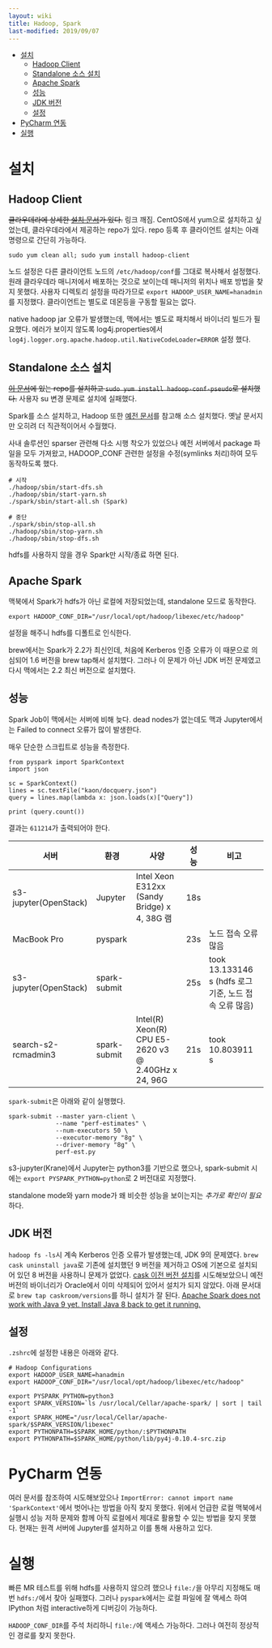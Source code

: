 ```yaml
---
layout: wiki 
title: Hadoop, Spark
last-modified: 2019/09/07
---
```


<!-- TOC -->

- [설치](#설치)
    - [Hadoop Client](#hadoop-client)
    - [Standalone 소스 설치](#standalone-소스-설치)
    - [Apache Spark](#apache-spark)
    - [성능](#성능)
    - [JDK 버전](#jdk-버전)
    - [설정](#설정)
- [PyCharm 연동](#pycharm-연동)
- [실행](#실행)

<!-- /TOC -->

# 설치
## Hadoop Client
~~클라우데라에 상세한 [설치 문서](https://www.cloudera.com/documentation/enterprise/latest/topics/cdh_ig_cdh5_install.html)가 있다.~~ 링크 깨짐. CentOS에서 yum으로 설치하고 싶었는데, 클라우데라에서 제공하는 repo가 있다. repo 등록 후 클라이언트 설치는 아래 명령으로 간단히 가능하다.

```	
sudo yum clean all; sudo yum install hadoop-client
```

노드 설정은 다른 클라이언트 노드의 `/etc/hadoop/conf`를 그대로 복사해서 설정했다. 원래 클라우데라 매니저에서 배포하는 것으로 보이는데 매니저의 위치나 배포 방법을 찾지 못했다. 사용자 디렉토리 설정을 따라가므로 `export HADOOP_USER_NAME=hanadmin`를 지정했다. 클라이언트는 별도로 데몬등을 구동할 필요는 없다.

native hadoop jar 오류가 발생했는데, 맥에서는 별도로 패치해서 바이너리 빌드가 필요했다. 에러가 보이지 않도록 log4j.properties에서 `log4j.logger.org.apache.hadoop.util.NativeCodeLoader=ERROR` 설정 했다.

## Standalone 소스 설치
~~[이 문서](https://www.cloudera.com/documentation/enterprise/5-5-x/topics/cdh_ig_yumrepo_local_create.html)에 있는 repo를 설치하고 `sudo yum install hadoop-conf-pseudo`로 설치했다.~~ 사용자 su 변경 문제로 설치에 실패했다.

Spark를 소스 설치하고, Hadoop 또한 [예전 문서](https://archive.cloudera.com/cdh5/cdh/5/hadoop/hadoop-project-dist/hadoop-common/SingleCluster.html#Standalone_Operation)를 참고해 소스 설치했다. 옛날 문서지만 오히려 더 직관적이어서 수월했다.

사내 솔루션인 sparser 관련해 다소 시행 착오가 있었으나 예전 서버에서 package 파일을 모두 가져왔고, HADOOP_CONF 관련한 설정을 수정(symlinks 처리)하여 모두 동작하도록 했다.

```
# 시작
./hadoop/sbin/start-dfs.sh
./hadoop/sbin/start-yarn.sh
./spark/sbin/start-all.sh (Spark)

# 중단
./spark/sbin/stop-all.sh
./hadoop/sbin/stop-yarn.sh
./hadoop/sbin/stop-dfs.sh
```
hdfs를 사용하지 않을 경우 Spark만 시작/종료 하면 된다.

## Apache Spark
맥북에서 Spark가 hdfs가 아닌 로컬에 저장되었는데, standalone 모드로 동작한다. 
```
export HADOOP_CONF_DIR="/usr/local/opt/hadoop/libexec/etc/hadoop"
``` 
설정을 해주니 hdfs를 디폴트로 인식한다.

brew에서는 Spark가 2.2가 최신인데, 처음에 Kerberos 인증 오류가 이 때문으로 의심되어 1.6 버전을 brew tap해서 설치했다. 그러나 이 문제가 아닌 JDK 버전 문제였고 다시 맥에서는 2.2 최신 버전으로 설치했다. 

## 성능
Spark Job이 맥에서는 서버에 비해 늦다. dead nodes가 없는데도 맥과 Jupyter에서는 Failed to connect 오류가 많이 발생한다.

매우 단순한 스크립트로 성능을 측정한다.
```
from pyspark import SparkContext
import json

sc = SparkContext()
lines = sc.textFile("kaon/docquery.json")
query = lines.map(lambda x: json.loads(x)["Query"])

print (query.count())
```
결과는 `611214`가 출력되어야 한다.

| 서버 | 환경 | 사양 | 성능 | 비고 |
| --- | --- | --- | --- | --- |
| s3-jupyter(OpenStack) | Jupyter | Intel Xeon E312xx (Sandy Bridge) x 4, 38G 램 | 18s | |
| MacBook Pro | pyspark | |  23s | 노드 접속 오류 많음 |
| s3-jupyter(OpenStack) | spark-submit | | 25s | took 13.133146 s (hdfs 로그 기준, 노드 접속 오류 많음) |
| search-s2-rcmadmin3 | spark-submit | Intel(R) Xeon(R) CPU E5-2620 v3 @ 2.40GHz x 24, 96G | 21s | took 10.803911 s |

`spark-submit`은 아래와 같이 실행했다.
```
spark-submit --master yarn-client \
             --name "perf-estimates" \
             --num-executors 50 \
             --executor-memory "8g" \
             --driver-memory "8g" \
             perf-est.py
```

s3-jupyter(Krane)에서 Jupyter는 python3를 기반으로 했으나, spark-submit 시에는 `export PYSPARK_PYTHON=python`로 2 버전대로 지정했다.

standalone mode와 yarn mode가 왜 비슷한 성능을 보이는지는 *추가로 확인이 필요*하다.
 
## JDK 버전
`hadoop fs -ls`시 계속 Kerberos 인증 오류가 발생했는데, JDK 9의 문제였다. `brew cask uninstall java`로 기존에 설치했던 9 버전을 제거하고 OS에 기본으로 설치되어 있던 8 버전을 사용하니 문제가 없었다. [cask 이전 버전 설치](https://www.jverdeyen.be/mac/downgrade-brew-cask-application/)를 시도해보았으니 예전 버전의 바이너리가 Oracle에서 이미 삭제되어 있어서 설치가 되지 않았다. 아래 문서대로 `brew tap caskroom/versions`를 하니 설치가 잘 된다. [Apache Spark does not work with Java 9 yet. Install Java 8 back to get it running.](https://gist.github.com/lukewang1024/659ec27847169086dde8677e25156573
)

## 설정
`.zshrc`에 설정한 내용은 아래와 같다.
```
# Hadoop Configurations
export HADOOP_USER_NAME=hanadmin
export HADOOP_CONF_DIR="/usr/local/opt/hadoop/libexec/etc/hadoop"

export PYSPARK_PYTHON=python3
export SPARK_VERSION=`ls /usr/local/Cellar/apache-spark/ | sort | tail -1`
export SPARK_HOME="/usr/local/Cellar/apache-spark/$SPARK_VERSION/libexec"
export PYTHONPATH=$SPARK_HOME/python/:$PYTHONPATH
export PYTHONPATH=$SPARK_HOME/python/lib/py4j-0.10.4-src.zip
```

# PyCharm 연동
여러 문서를 참조하여 시도해보았으나 `ImportError: cannot import name 'SparkContext'`에서 벗어나는 방법을 아직 찾지 못했다. 위에서 언급한 로컬 맥북에서 실행시 성능 저하 문제와 함께 아직 로컬에서 제대로 활용할 수 있는 방법을 찾지 못했다. 현재는 원격 서버에 Jupyter를 설치하고 이를 통해 사용하고 있다.

# 실행
빠른 MR 테스트를 위해 hdfs를 사용하지 않으려 했으나 `file:/`을 아무리 지정해도 매 번 `hdfs:/`에서 찾아 실패했다. 그러나 `pyspark`에서는 로컬 파일에 잘 액세스 하여 IPython 처럼 interactive하게 디버깅이 가능하다.

`HADOOP_CONF_DIR`를 주석 처리하니 `file:/`에 액세스 가능하다. 그러나 여전히 정상적인 경로를 찾지 못한다.
